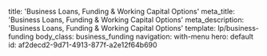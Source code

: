 title: 'Business Loans, Funding & Working Capital Options'
meta_title: 'Business Loans, Funding & Working Capital Options'
meta_description: 'Business Loans, Funding & Working Capital Options'
template: lp/business-funding
body_class: business_funding
navigation: with-menu
hero: default
id: af2decd2-9d71-4913-877f-a2e12f64b690
